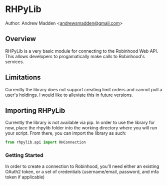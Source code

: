 # RHPyLib

Author: Andrew Madden \<andrewsmadden@gmail.com>

## Overview
RHPyLib is a very basic module for connecting to the Robinhood Web API. This allows developers to progamatically make calls to Robinhood's services.

## Limitations
Currently the library does not support creating limit orders and cannot pull a user's holdings. I would like to alleviate this in future versions.

## Importing RHPyLib

Currently the library is not available via pip. In order to use the library for now, place the rhpylib folder into the working directory where you will run your script. From there, you can import the library as such:

```py
from rhpylib.api import RHConnection
```

### Getting Started

In order to create a connection to Robinhood, you'll need either an existing OAuth2 token, or a set of credentials (username/email, password, and mfa token if applicable)

